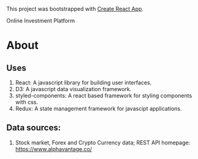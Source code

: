 This project was bootstrapped with [Create React App](https://github.com/facebook/create-react-app).

Online Investment Platform

# About

## Uses
1.  React: A javascript library for building user interfaces.
2.  D3: A javascript data visualization framework.
3.  styled-components: A react based framework for styling components with css.
4.  Redux: A state management framework for javascipt applications.

## Data sources:
1.  Stock market, Forex and Crypto Currency data; REST API homepage: https://www.alphavantage.co/
